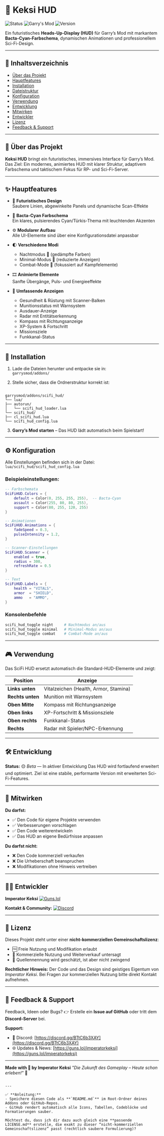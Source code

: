 # 🧬 Keksi HUD

![Status](https://img.shields.io/badge/Status-In%20Development-yellow)
![Garry's Mod](https://img.shields.io/badge/Garry's%20Mod-13%2B-blue)
![Version](https://img.shields.io/badge/Build-Beta-green)

Ein futuristisches **Heads-Up-Display (HUD)** für Garry’s Mod mit markantem **Bacta-Cyan-Farbschema**, dynamischen Animationen und professionellem Sci-Fi-Design.

---

## 📖 Inhaltsverzeichnis

- [Über das Projekt](#-über-das-projekt)
- [Hauptfeatures](#-hauptfeatures)
- [Installation](#-installation)
- [Dateistruktur](#-dateistruktur)
- [Konfiguration](#-konfiguration)
- [Verwendung](#-verwendung)
- [Entwicklung](#-entwicklung)
- [Mitwirken](#-mitwirken)
- [Entwickler](#-entwickler)
- [Lizenz](#-lizenz)
- [Feedback & Support](#-feedback--support)

---

## 📖 Über das Projekt

**Keksi HUD** bringt ein futuristisches, immersives Interface für Garry’s Mod.  
Das Ziel: Ein modernes, animiertes HUD mit klarer Struktur, adaptivem Farbschema und taktischem Fokus für RP- und Sci-Fi-Server.

---

## ✨ Hauptfeatures

- 🧭 **Futuristisches Design**  
  Saubere Linien, abgewinkelte Panels und dynamische Scan-Effekte  

- 🌊 **Bacta-Cyan Farbschema**  
  Ein klares, pulsierendes Cyan/Türkis-Thema mit leuchtenden Akzenten  

- ⚙️ **Modularer Aufbau**  
  Alle UI-Elemente sind über eine Konfigurationsdatei anpassbar  

- 🌓 **Verschiedene Modi**  
  - Nachtmodus 🌙 (gedämpfte Farben)  
  - Minimal-Modus 🧩 (reduzierte Anzeigen)  
  - Combat-Mode 🔫 (fokussiert auf Kampfelemente)  

- 🎞️ **Animierte Elemente**  
  Sanfte Übergänge, Puls- und Energieeffekte  

- 🧠 **Umfassende Anzeigen**  
  - Gesundheit & Rüstung mit Scanner-Balken  
  - Munitionsstatus mit Warnsystem  
  - Ausdauer-Anzeige  
  - Radar mit Entitätserkennung  
  - Kompass mit Richtungsanzeige  
  - XP-System & Fortschritt  
  - Missionsziele  
  - Funkkanal-Status  

---

## 🚀 Installation

1. Lade die Dateien herunter und entpacke sie in:  
   `garrysmod/addons/`

2. Stelle sicher, dass die Ordnerstruktur korrekt ist:

```

garrysmod/addons/scifi_hud/
└── lua/
├── autorun/
│   └── scifi_hud_loader.lua
└── scifi_hud/
├── cl_scifi_hud.lua
└── scifi_hud_config.lua

````

3. **Garry’s Mod starten** – Das HUD lädt automatisch beim Spielstart!  

---

## ⚙️ Konfiguration

Alle Einstellungen befinden sich in der Datei:  
`lua/scifi_hud/scifi_hud_config.lua`

### Beispieleinstellungen:

```lua
-- Farbschemata
SciFiHUD.Colors = {
    default = Color(0, 255, 255, 255),  -- Bacta-Cyan
    assault = Color(255, 80, 80, 255),
    support = Color(80, 255, 120, 255)
}

-- Animationen
SciFiHUD.Animations = {
    fadeSpeed = 0.3,
    pulseIntensity = 1.2,
}

-- Scanner-Einstellungen
SciFiHUD.Scanner = {
    enabled = true,
    radius = 300,
    refreshRate = 0.5
}

-- Text
SciFiHUD.Labels = {
    health = "VITALS",
    armor  = "SHIELD",
    ammo   = "AMMO",
}
````

### Konsolenbefehle

```bash
scifi_hud_toggle night     # Nachtmodus an/aus
scifi_hud_toggle minimal   # Minimal-Modus an/aus
scifi_hud_toggle combat    # Combat-Mode an/aus
```

---

## 🎮 Verwendung

Das SciFi HUD ersetzt automatisch die Standard-HUD-Elemente und zeigt:

| Position         | Anzeige                               |
| ---------------- | ------------------------------------- |
| **Links unten**  | Vitalzeichen (Health, Armor, Stamina) |
| **Rechts unten** | Munition mit Warnsystem               |
| **Oben Mitte**   | Kompass mit Richtungsanzeige          |
| **Oben links**   | XP-Fortschritt & Missionsziele        |
| **Oben rechts**  | Funkkanal-Status                      |
| **Rechts**       | Radar mit Spieler/NPC-Erkennung       |

---

## 🛠️ Entwicklung

**Status:** 🟡 *Beta* — In aktiver Entwicklung
Das HUD wird fortlaufend erweitert und optimiert. Ziel ist eine stabile, performante Version mit erweiterten Sci-Fi-Features.

---

## 🤝 Mitwirken

**Du darfst:**

* ✅ Den Code für eigene Projekte verwenden
* ✅ Verbesserungen vorschlagen
* ✅ Den Code weiterentwickeln
* ✅ Das HUD an eigene Bedürfnisse anpassen

**Du darfst nicht:**

* ❌ Den Code kommerziell verkaufen
* ❌ Die Urheberschaft beanspruchen
* ❌ Modifikationen ohne Hinweis vertreiben

---

## 👨‍💻 Entwickler

**Imperator Keksi**
[![Guns.lol](https://img.shields.io/badge/Follow%20me-guns.lol%2Fimperatorkeksi-red)](https://guns.lol/imperatorkeksi)

**Kontakt & Community:**
[![Discord](https://img.shields.io/badge/Join-Discord-5865F2?logo=discord\&logoColor=white)](https://discord.gg/BTtC6b3XAY)

---

## 📄 Lizenz

Dieses Projekt steht unter einer **nicht-kommerziellen Gemeinschaftslizenz**:

* 🆓 Freie Nutzung und Modifikation erlaubt
* 🚫 Kommerzielle Nutzung und Weiterverkauf untersagt
* 💬 Quellennennung wird geschätzt, ist aber nicht zwingend

**Rechtlicher Hinweis:**
Der Code und das Design sind geistiges Eigentum von *Imperator Keksi*.
Bei Fragen zur kommerziellen Nutzung bitte direkt Kontakt aufnehmen.

---

## 💬 Feedback & Support

Feedback, Ideen oder Bugs?
👉 Erstelle ein **Issue auf GitHub** oder tritt dem **Discord-Server** bei.

**Support:**

* 💬 Discord: [https://discord.gg/BTtC6b3XAY](https://discord.gg/BTtC6b3XAY)
* 🌐 Updates & News: [https://guns.lol/imperatorkeksi](https://guns.lol/imperatorkeksi)

---

**Made with 💙 by Imperator Keksi**
*"Die Zukunft des Gameplay – Heute schon erleben!"* 🚀

```

---

✅ **Anleitung:**
- Speichere diesen Code als **`README.md`** im Root-Ordner deines Addons oder GitHub-Repos.  
- GitHub rendert automatisch alle Icons, Tabellen, Codeblöcke und Formatierungen sauber.  

Möchtest du, dass ich dir dazu auch gleich eine **passende LICENSE.md** erstelle, die exakt zu dieser “nicht-kommerziellen Gemeinschaftslizenz” passt (rechtlich saubere Formulierung)?
```
